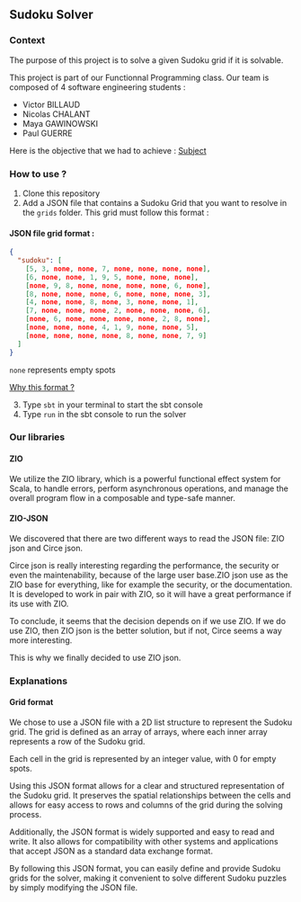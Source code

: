 ## Sudoku Solver

### Context

The purpose of this project is to solve a given Sudoku grid if it is solvable.

This project is part of our Functionnal Programming class. Our team is composed of 4 software engineering students : 
- Victor BILLAUD
- Nicolas CHALANT
- Maya GAWINOWSKI 
- Paul GUERRE

Here is the objective that we had to achieve : 
[Subject](RULES.md)

### How to use ? 

1. Clone this repository
2. Add a JSON file that contains a Sudoku Grid that you want to resolve in the ```grids``` folder. This grid must follow this format :

#### JSON file grid format : 

```json
{
  "sudoku": [
    [5, 3, none, none, 7, none, none, none, none],
    [6, none, none, 1, 9, 5, none, none, none],
    [none, 9, 8, none, none, none, none, 6, none],
    [8, none, none, none, 6, none, none, none, 3],
    [4, none, none, 8, none, 3, none, none, 1],
    [7, none, none, none, 2, none, none, none, 6],
    [none, 6, none, none, none, none, 2, 8, none],
    [none, none, none, 4, 1, 9, none, none, 5],
    [none, none, none, none, 8, none, none, 7, 9]
  ]
}
```

```none``` represents empty spots 

[Why this format ?](https://github.com/victorbillaud/efrei-scala-sudoku-solver/tree/modify-readme#grid-format)

3. Type ```sbt``` in your terminal to start the sbt console
4. Type ```run``` in the sbt console to run the solver

### Our libraries 

#### ZIO
We utilize the ZIO library, which is a powerful functional effect system for Scala, to handle errors, perform asynchronous operations, and manage the overall program flow in a composable and type-safe manner.

#### ZIO-JSON
We discovered that there are two different ways to read the JSON file: ZIO json and Circe json. 

Circe json is really interesting regarding the performance, the security or even the maintenability, because of the large user base.ZIO json use as the ZIO base for everything, like for example the security, or the documentation. It is developed to work in pair with ZIO, so it will have a great performance if its use with ZIO. 

To conclude, it seems that the decision depends on if we use ZIO. If we do use ZIO, then ZIO json is the better solution, but if not, Circe seems a way more interesting. 

This is why we finally decided to use ZIO json. 

### Explanations

#### Grid format
We chose to use a JSON file with a 2D list structure to represent the Sudoku grid. The grid is defined as an array of arrays, where each inner array represents a row of the Sudoku grid.

Each cell in the grid is represented by an integer value, with 0 for empty spots.

Using this JSON format allows for a clear and structured representation of the Sudoku grid. It preserves the spatial relationships between the cells and allows for easy access to rows and columns of the grid during the solving process.

Additionally, the JSON format is widely supported and easy to read and write. It also allows for compatibility with other systems and applications that accept JSON as a standard data exchange format.

By following this JSON format, you can easily define and provide Sudoku grids for the solver, making it convenient to solve different Sudoku puzzles by simply modifying the JSON file.
